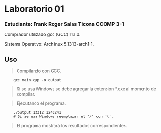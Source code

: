 # Laboratorio 01

### Estudiante: Frank Roger Salas Ticona        CCOMP 3-1

Compilador utilizado gcc (GCC) 11.1.0.

Sistema Operativo: Archlinux 5.13.13-arch1-1.


## Uso

> Compilando con GCC.

        gcc main.cpp -o output

> Si se usa Windows se debe agregar la extension \*.exe al momento de compilar.


> Ejecutando el programa.

        ./output 12312 1241241
        # Si se usa Windows reemplazar el '/' con '\'.

> El programa mostrará los resultados correspondientes.

